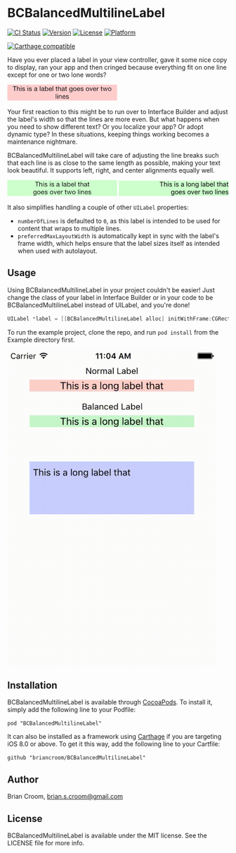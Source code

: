 # BCBalancedMultilineLabel

[![CI Status](http://img.shields.io/travis/briancroom/BCBalancedMultilineLabel.svg?style=flat)](https://travis-ci.org/briancroom/BCBalancedMultilineLabel)
[![Version](https://img.shields.io/cocoapods/v/BCBalancedMultilineLabel.svg?style=flat)](http://cocoadocs.org/docsets/BCBalancedMultilineLabel)
[![License](https://img.shields.io/cocoapods/l/BCBalancedMultilineLabel.svg?style=flat)](http://cocoadocs.org/docsets/BCBalancedMultilineLabel)
[![Platform](https://img.shields.io/cocoapods/p/BCBalancedMultilineLabel.svg?style=flat)](http://cocoadocs.org/docsets/BCBalancedMultilineLabel)

[![Carthage compatible](https://img.shields.io/badge/Carthage-compatible-4BC51D.svg?style=flat)](https://github.com/Carthage/Carthage)

Have you ever placed a label in your view controller, gave it some nice copy to display, 
ran your app and then cringed because everything fit on one line except for one or two
lone words?

![Regular Label](Screenshots/Regular-Label.png?raw=true)

Your first reaction to this might be to run over to Interface Builder and adjust
the label's width so that the lines are more even. But what happens when you need to show different
text? Or you localize your app? Or adopt dynamic type? In these situations, keeping things working
becomes a maintenance nightmare.

BCBalancedMultilineLabel will take care of adjusting the line breaks such that each
line is as close to the same length as possible, making your text look beautiful. It supports
left, right, and center alignments equally well.

![Balanced Label](Screenshots/Balanced-Label.png?raw=true)
![Balanced Label Right Aligned](Screenshots/Balanced-Label-Right.png?raw=true)

It also simplifies handling a couple of other `UILabel` properties:

* `numberOfLines` is defaulted to `0`, as this label is intended to be used for content that wraps to multiple lines.
* `preferredMaxLayoutWidth` is automatically kept in sync with the label's frame width, which helps ensure that the label sizes itself as intended when used with autolayout.

## Usage

Using BCBalancedMultilineLabel in your project couldn't be easier! Just change the class of your label
in Interface Builder or in your code to be BCBalancedMultilineLabel instead of UILabel, and you're done!

```objective-c
UILabel *label = [[BCBalancedMultilineLabel alloc] initWithFrame:CGRectMake(0, 0, 300, 50)];
```

To run the example project, clone the repo, and run `pod install` from the Example directory first.

![Example App](Screenshots/Example-App.gif?raw=true)

## Installation

BCBalancedMultilineLabel is available through [CocoaPods](http://cocoapods.org). To install
it, simply add the following line to your Podfile:

    pod "BCBalancedMultilineLabel"

It can also be installed as a framework using [Carthage](https://github.com/Carthage/Carthage) if you are targeting iOS 8.0 or above. To get it this way, add the following line to your Cartfile:

    github "briancroom/BCBalancedMultilineLabel"

## Author

Brian Croom, brian.s.croom@gmail.com

## License

BCBalancedMultilineLabel is available under the MIT license. See the LICENSE file for more info.
